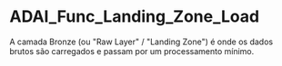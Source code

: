 # ADAI_Func_Landing_Zone_Load
A camada Bronze (ou "Raw Layer" / "Landing Zone") é onde os dados brutos são carregados e passam por um processamento mínimo.
